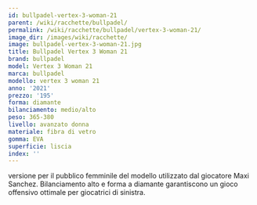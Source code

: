 ```yaml
---
id: bullpadel-vertex-3-woman-21
parent: /wiki/racchette/bullpadel/
permalink: /wiki/racchette/bullpadel/vertex-3-woman-21/
image_dir: /images/wiki/racchette/
image: bullpadel-vertex-3-woman-21.jpg
title: Bullpadel Vertex 3 Woman 21
brand: bullpadel
model: Vertex 3 Woman 21
marca: bullpadel
modello: vertex 3 woman 21
anno: '2021'
prezzo: '195'
forma: diamante
bilanciamento: medio/alto
peso: 365-380
livello: avanzato donna
materiale: fibra di vetro
gomma: EVA
superficie: liscia
index: ''
---
```

versione per il pubblico femminile del modello utilizzato dal giocatore Maxi Sanchez. Bilanciamento alto e forma a diamante garantiscono un gioco offensivo ottimale per giocatrici di sinistra.